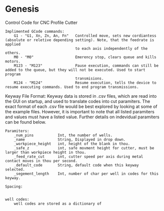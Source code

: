 # Genesis
Control Code for CNC Profile Cutter


    Implimented GCode commands: 
        G1 - "G1, Xn, Zn, An, Fn"   Controlled move, sets new cordiantess (absolute or reletive depending setting). Note, that the feedrate is applied
                                    to each axis independently of the others. 
        M0 - "M0"                   Emerency stop, clears queue and kills motors. 
        M123 - "M123"               Pause execution, commands can still be added to the queue, but they will not be executed. Used to start program
                                    transmisions. 
        M124 - "M124"               Resume execution, tells the device to resume executing commands. Used to end program transmissions. 



Keyway File Format: 
    Keyway data is stored in .csv files, which are read into the GUI on startup, and used to translate codes into cut paramiters. 
    The exact format of each .csv file would be best explored by looking at some of the example files. However, it is important to 
    note that all listed paramiters and values must have a listed value. Further details on indevidual paramiters can be found below. 
    
    Paramiters: 
        _num_pins           Int, the number of wells. 
        _name               String, Displayed in drop down. 
        _workpiece_height   int, height of the blank in thou. 
        _safe_z             int, safe movment height for cutter, must be larger than workpiece height in thou.
        _feed_rate_cut      int, cutter speed per axis during metal contact moves in thou per second. 
        _default_code       String, default code when this keyway selected. 
        _segement_length    Int, number of char per well in codes for this keyway. 
    
    Spacing: 
        
        
    well codes:
        well codes are stored as a dictionary of 
